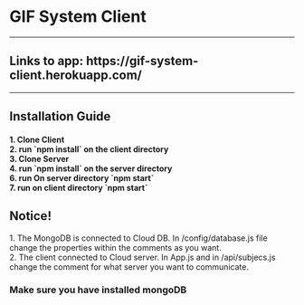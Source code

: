 <h1>GIF System Client</h1>
<hr>
<h2> Links to app: https://gif-system-client.herokuapp.com/ </h2>
</p>
</p>
<hr>
<p>
  <h2>Installation Guide</h2>
  <h4>
  1. Clone Client<br>
  2. run `npm install` on the client directory<br>
  3. Clone Server<br>
  4. run `npm install` on the server directory<br>
  6. run On server directory `npm start`<br>
  7. run on client directory `npm start`<br>
  </h4>
</p>
<p>
<h2>Notice!</h3>
1. The MongoDB is connected to Cloud DB. In /config/database.js file change the properties within the comments as you want.<br>
2. The client connected to Cloud server. In App.js and in /api/subjecs.js change the comment for what server you want to communicate.
<h3><b>Make sure you have installed mongoDB</b></h4><br>

<p>
